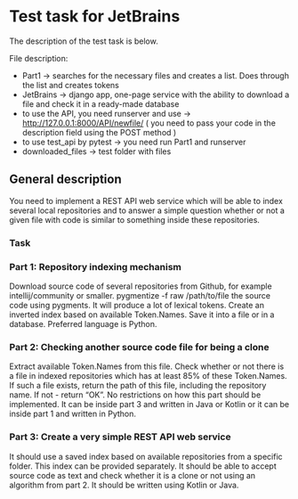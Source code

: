 # Test task for JetBrains

The description of the test task is below.

File description: 
* Part1 -> searches for the necessary files and creates a list. Does through the list and creates tokens
* JetBrains -> django app, one-page service with the ability to download a file and check it in a ready-made database
* to use the API, you need runserver and use -> http://127.0.0.1:8000/API/newfile/ ( you need to pass your code in the description field using the POST method )
* to use test_api by pytest -> you need run Part1 and runserver
* downloaded_files -> test folder with files


## General description
You need to implement a REST API web service which will be able to index several local repositories and to answer a simple question whether or not a given file with code is similar to something inside these repositories.

### Task
### Part 1: Repository indexing mechanism

Download source code of several repositories from Github, for example intellij/community or smaller.
pygmentize -f raw /path/to/file the source code using pygments. It will produce a lot of lexical tokens.
Create an inverted index based on available Token.Names.
Save it into a file or in a database.
Preferred language is Python.

### Part 2: Checking another source code file for being a clone

Extract available Token.Names from this file.
Check whether or not there is a file in indexed repositories which has at least 85% of these Token.Names.
If such a file exists, return the path of this file, including the repository name. If not - return “OK”.
No restrictions on how this part should be implemented. It can be inside part 3 and written in Java or Kotlin or it can be inside part 1 and written in Python.

### Part 3: Create a very simple REST API web service

It should use a saved index based on available repositories from a specific folder. This index can be provided separately.
It should be able to accept source code as text and check whether it is a clone or not using an algorithm from part 2.
It should be written using Kotlin or Java.
